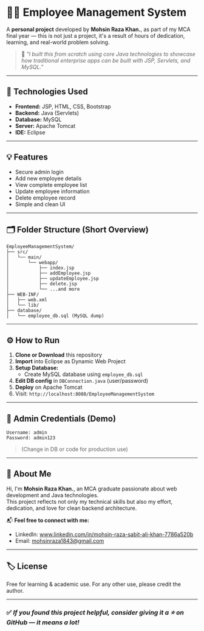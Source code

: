 # 👨‍💻 Employee Management System

A **personal project** developed by **Mohsin Raza Khan.**, as part of my MCA final year — this is not just a project, it's a result of hours of dedication, learning, and real-world problem solving.

> 🔹 *"I built this from scratch using core Java technologies to showcase how traditional enterprise apps can be built with JSP, Servlets, and MySQL."*

---

## 🧰 Technologies Used
- **Frontend:** JSP, HTML, CSS, Bootstrap
- **Backend:** Java (Servlets)
- **Database:** MySQL
- **Server:** Apache Tomcat
- **IDE:** Eclipse

---

## 💡 Features
- Secure admin login
- Add new employee details
- View complete employee list
- Update employee information
- Delete employee record
- Simple and clean UI

---

## 🗂️ Folder Structure (Short Overview)
```
EmployeeManagementSystem/
├── src/
│   └── main/
│       └── webapp/
│           ├── index.jsp
│           ├── addEmployee.jsp
│           ├── updateEmployee.jsp
│           ├── delete.jsp
│           └── ...and more
├── WEB-INF/
│   ├── web.xml
│   └── lib/
├── database/
│   └── employee_db.sql (MySQL dump)
```

---

## ⚙️ How to Run
1. **Clone or Download** this repository
2. **Import** into Eclipse as Dynamic Web Project
3. **Setup Database:**
   - Create MySQL database using `employee_db.sql`
4. **Edit DB config** in `DBConnection.java` (user/password)
5. **Deploy** on Apache Tomcat
6. Visit: `http://localhost:8080/EmployeeManagementSystem`

---

## 🔐 Admin Credentials (Demo)
```
Username: admin
Password: admin123
```

> (Change in DB or code for production use)

---

## 👤 About Me

Hi, I'm **Mohsin Raza Khan.**, an MCA graduate passionate about web development and Java technologies.  
This project reflects not only my technical skills but also my effort, dedication, and love for clean backend architecture.

📬 **Feel free to connect with me:**
- LinkedIn: www.linkedin.com/in/mohsin-raza-sabit-ali-khan-7786a520b
- Email: mohsinraza1843@gmail.com

---

## 🏷️ License
Free for learning & academic use. For any other use, please credit the author.

---

### ✅ *If you found this project helpful, consider giving it a ⭐ on GitHub — it means a lot!*
